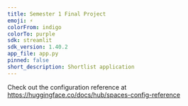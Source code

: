 ```yaml
---
title: Semester 1 Final Project
emoji: ⚡
colorFrom: indigo
colorTo: purple
sdk: streamlit
sdk_version: 1.40.2
app_file: app.py
pinned: false
short_description: Shortlist application
---
```


Check out the configuration reference at https://huggingface.co/docs/hub/spaces-config-reference
